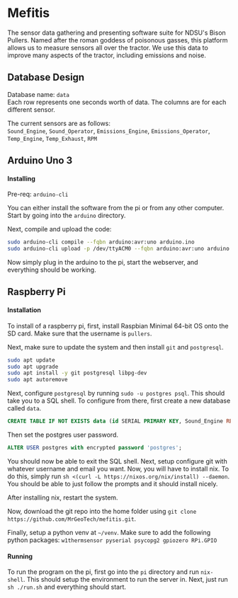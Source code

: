 # Mefitis

The sensor data gathering and presenting software suite for NDSU's Bison Pullers. Named after the 
roman goddess of poisonous gasses, this platform allows us to measure sensors all over the tractor.
We use this data to improve many aspects of the tractor, including emissions and noise.

## Database Design

Database name: `data`  
Each row represents one seconds worth of data. The columns are for each different sensor.

The current sensors are as follows:  
`Sound_Engine`, `Sound_Operator`, `Emissions_Engine`, `Emissions_Operator`, `Temp_Engine`, `Temp_Exhaust`, `RPM`

## Arduino Uno 3

#### Installing

Pre-req: `arduino-cli`

You can either install the software from the pi or from any other computer. Start by going into the
`arduino` directory.

Next, compile and upload the code:

```bash
sudo arduino-cli compile --fqbn arduino:avr:uno arduino.ino
sudo arduino-cli upload -p /dev/ttyACM0 --fqbn arduino:avr:uno arduino.ino
```

Now simply plug in the arduino to the pi, start the webserver, and everything should be working.

## Raspberry Pi

#### Installation

To install of a raspberry pi, first, install Raspbian Minimal 64-bit OS onto the SD card. Make sure that the username
is `pullers`.

Next, make sure to update the system and then install `git` and `postgresql`.

```bash
sudo apt update
sudo apt upgrade
sudo apt install -y git postgresql libpg-dev
sudo apt autoremove
```

Next, configure `postgresql` by running `sudo -u postgres psql`. This should take you to a SQL shell.
To configure from there, first create a new database called `data`.

```sql
CREATE TABLE IF NOT EXISTS data (id SERIAL PRIMARY KEY, Sound_Engine REAL, Sound_Operator REAL, Emissions_Engine REAL, Emissions_Operator REAL, Temp_Engine REAL, Temp_Exhaust REAL, RPM INTEGER);
```

Then set the postgres user password.

```sql
ALTER USER postgres with encrypted password 'postgres';
```

You should now be able to exit the SQL shell. Next, setup configure git with whatever username and 
email you want. Now, you will have to install nix. To do this, simply run `sh <(curl -L https://nixos.org/nix/install) --daemon`.
You should be able to just follow the prompts and it should install nicely.

After installing nix, restart the system.

Now, download the git repo into the home folder using `git clone https://github.com/MrGeoTech/mefitis.git`.

Finally, setup a python venv at `~/venv`. Make sure to add the following python packages:
`w1thermsensor pyserial psycopg2 gpiozero RPi.GPIO`

#### Running

To run the program on the pi, first go into the `pi` directory and run `nix-shell`. This should
setup the environment to run the server in. Next, just run `sh ./run.sh` and everything should start.
